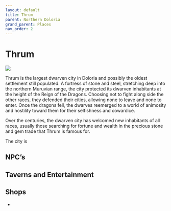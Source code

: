 ```yaml
---
layout: default
title: Thrum
parent: Northern Doloria
grand_parent: Places
nav_order: 2
---
```


# Thrum

![](/doloria/img/thrum.jpg)

Thrum is the largest dwarven city in Doloria and possibly the oldest settlement still populated. A fortress of stone and steel, stretching deep into the northern Muruvian range, the city protected its dwarven inhabitants at the height of the Reign of the Dragons. Choosing not to fight along side the other races, they defended their cities, allowing none to leave and none to enter. Once the dragons fell, the dwarves reemerged to a world of animosity and hostility toward them for their selfishness and cowardice.

Over the centuries, the dwarven city has welcomed new inhabitants of all races, usually those searching for fortune and wealth in the precious stone and gem trade that Thrum is famous for.

The city is 

## NPC’s



## Taverns and Entertainment



## Shops

* 
